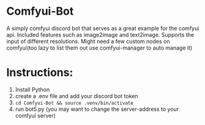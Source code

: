# Comfyui-Bot
A simply comfyui discord bot that serves as a great example for the comfyui api. Included features such as image2image and text2image. Supports the input of different resolutions. Might need a few custom nodes on comfyui(too lazy to list them out use comfyui-manager to auto manage it)

# Instructions:
1. Install Python
2. create a .env file and add your discord bot token
3. ```cd Comfyui-Bot && source .venv/bin/activate```
4. run bot5.py (you may want to change the server-address to your comfyui server)
